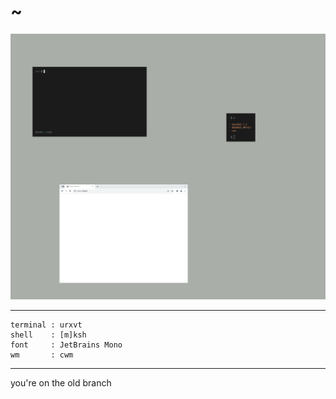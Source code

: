 ~
==

![dotfiles](etc/scrot.png)

-------

```
terminal : urxvt
shell    : [m]ksh
font     : JetBrains Mono
wm       : cwm
```

-------

you're on the old branch
